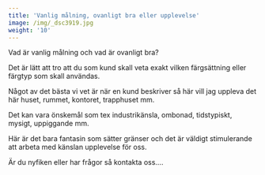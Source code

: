 ```yaml
---
title: 'Vanlig målning, ovanligt bra eller upplevelse'
image: /img/_dsc3919.jpg
weight: '10'
---
```

Vad är vanlig målning och vad är ovanligt bra?

Det är lätt att tro att du som kund skall veta exakt vilken färgsättning eller färgtyp som skall användas.

Något av det bästa vi vet är när en kund beskriver så här vill jag uppleva det här huset, rummet, kontoret, trapphuset mm.

Det kan vara önskemål som tex industrikänsla, ombonad, tidstypiskt, mysigt, uppiggande mm.

Här är det bara fantasin som sätter gränser och det är väldigt stimulerande att arbeta med känslan upplevelse för oss.

Är du nyfiken eller har frågor så kontakta oss….
